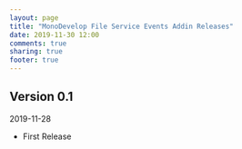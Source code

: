 ```yaml
---
layout: page
title: "MonoDevelop File Service Events Addin Releases"
date: 2019-11-30 12:00
comments: true
sharing: true
footer: true
---
```


## Version 0.1

2019-11-28

 * First Release
 
